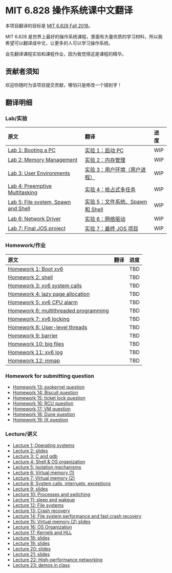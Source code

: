 # MIT 6.828 操作系统课中文翻译

本项目翻译的目标是 [MIT 6.828 Fall 2018](https://pdos.csail.mit.edu/6.828/2018/schedule.html)。

MIT 6.828 是世界上最好的操作系统课程，里面有大量优质的学习材料，所以我希望可以翻译成中文，让更多的人可以学习操作系统。

会先翻译课程实验和课程作业，因为我觉得这是课程的精华。

## 贡献者须知

欢迎你随时为该项目提交贡献，哪怕只是修改一个错别字！

## 翻译明细

### Lab/实验

| 原文                                                                                    | 翻译                                                                                         | 进度 |
| :-------------------------------------------------------------------------------------- | :------------------------------------------------------------------------------------------- | :--- |
| [Lab 1: Booting a PC](https://pdos.csail.mit.edu/6.828/2018/labs/lab1/)                 | [实验 1：启动 PC](./Lab%201%3A%20Booting%20a%20PC.md)                                        | WIP  |
| [Lab 2: Memory Management](https://pdos.csail.mit.edu/6.828/2018/labs/lab2/)            | [实验 2：内存管理](./Lab%202%3A%20Memory%20Management.md)                                    | WIP  |
| [Lab 3: User Environments](https://pdos.csail.mit.edu/6.828/2018/labs/lab3/)            | [实验 3：用户环境（用户进程）](./Lab%203%3A%20User%20Environments.md)                        | WIP  |
| [Lab 4: Preemptive Multitasking](https://pdos.csail.mit.edu/6.828/2018/labs/lab4/)      | [实验 4：抢占式多任务](./Lab%204%3A%20Preemptive%20Multitasking.md)                          | WIP  |
| [Lab 5: File system, Spawn and Shell](https://pdos.csail.mit.edu/6.828/2018/labs/lab5/) | [实验 5：文件系统、Spawn 和 Shell](./Lab%205%3A%20File%20system%2C%20Spawn%20and%20Shell.md) | WIP  |
| [Lab 6: Network Driver](https://pdos.csail.mit.edu/6.828/2018/labs/lab6/)               | [实验 6：网络驱动](./Lab%206%3A%20Network%20Driver.md)                                       | WIP  |
| [Lab 7: Final JOS project](https://pdos.csail.mit.edu/6.828/2018/labs/lab7/)            | [实验 7：最终 JOS 项目](./Lab%207%3A%20Final%20JOS%20project.md)                             | WIP  |

### Homework/作业

| 原文                                                                                                  | 翻译 | 进度 |
| :---------------------------------------------------------------------------------------------------- | :--- | :--- |
| [Homework 1: Boot xv6](https://pdos.csail.mit.edu/6.828/2018/homework/xv6-boot.html)                  |      | TBD  |
| [Homework 2: shell](https://pdos.csail.mit.edu/6.828/2018/homework/xv6-shell.html)                    |      | TBD  |
| [Homework 3: xv6 system calls](https://pdos.csail.mit.edu/6.828/2018/homework/xv6-syscall.html)       |      | TBD  |
| [Homework 4: lazy page allocation](https://pdos.csail.mit.edu/6.828/2018/homework/xv6-zero-fill.html) |      | TBD  |
| [Homework 5: xv6 CPU alarm](https://pdos.csail.mit.edu/6.828/2018/homework/xv6-alarm.html)            |      | TBD  |
| [Homework 6: multithreaded programming](https://pdos.csail.mit.edu/6.828/2018/homework/lock.html)     |      | TBD  |
| [Homework 7: xv6 locking](https://pdos.csail.mit.edu/6.828/2018/homework/xv6-lock.html)               |      | TBD  |
| [Homework 8: User-level threads](https://pdos.csail.mit.edu/6.828/2018/homework/xv6-uthread.html)     |      | TBD  |
| [Homework 9: barrier](https://pdos.csail.mit.edu/6.828/2018/homework/barrier.html)                    |      | TBD  |
| [Homework 10: big files](https://pdos.csail.mit.edu/6.828/2018/homework/xv6-big-files.html)           |      | TBD  |
| [Homework 11: xv6 log](https://pdos.csail.mit.edu/6.828/2018/homework/xv6-new-log.html)               |      | TBD  |
| [Homework 12: mmap](https://pdos.csail.mit.edu/6.828/2018/homework/mmap.html)                         |      | TBD  |

### Homework for submitting question

-   [Homework 13: exokernel question](https://pdos.csail.mit.edu/6.828/2018/homework/exok.html)
-   [Homework 14: Biscuit question](https://pdos.csail.mit.edu/6.828/2018/homework/biscuit.html)
-   [Homework 15: ticket lock question](https://pdos.csail.mit.edu/6.828/2018/homework/ticketlock.html)
-   [Homework 16: RCU question](https://pdos.csail.mit.edu/6.828/2018/homework/rcu.html)
-   [Homework 17: VM question](https://pdos.csail.mit.edu/6.828/2018/homework/vmware.html)
-   [Homework 18: Dune question](https://pdos.csail.mit.edu/6.828/2018/homework/dune.html)
-   [Homework 19: IX question](https://pdos.csail.mit.edu/6.828/2018/homework/ix.html)

### Lecture/讲义

-   [Lecture 1: Operating systems]()
-   [Lecture 2: slides]()
-   [Lecture 3: C and gdb]()
-   [Lecture 4: Shell & OS organization]()
-   [Lecture 5: Isolation mechanisms]()
-   [Lecture 6: Virtual memory (1)]()
-   [Lecture 7: Virtual memory (2)]()
-   [Lecture 8: System calls, interrupts, exceptions]()
-   [Lecture 9: slides]()
-   [Lecture 10: Processes and switching]()
-   [Lecture 11: sleep and wakeup]()
-   [Lecture 12: File systems]()
-   [Lecture 13: Crash recovery]()
-   [Lecture 14: File system performance and fast crash recovery]()
-   [Lecture 15: Virtual memory (2) slides]()
-   [Lecture 16: OS Organization]()
-   [Lecture 17: Kernels and HLL]()
-   [Lecture 18: slides]()
-   [Lecture 19: slides]()
-   [Lecture 20: slides]()
-   [Lecture 21: slides]()
-   [Lecture 22: High-performance networking]()
-   [Lecture 23: demos in class]()
